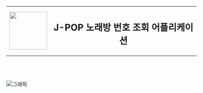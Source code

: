 <table align="center" style="border: none; width: 100%; text-align: center;">
  <tr>
    <td style="border: none;">
      <img src="https://github.com/user-attachments/assets/cff2cace-f370-4264-90b6-1cf8f47d3d98" width="100">
    </td>
    <td style="border: none;">
      <h2>J-POP 노래방 번호 조회 어플리케이션</h2>
    </td>
  </tr>
</table>

<br>
<br>

![그래픽](https://github.com/user-attachments/assets/bc145670-c568-40c6-b1e7-7695168192b8)
